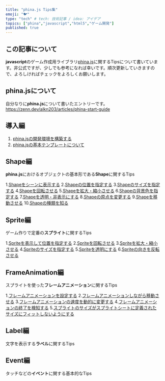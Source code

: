 ```yaml
---
title: "phina.js Tips集"
emoji: "🐦"
type: "tech" # tech: 技術記事 / idea: アイデア
topics: ["phina","javascript","html5","ゲーム開発"]
published: true
---
```


## この記事について
**javascript**のゲーム作成用ライブラリ[phina.js](https://phinajs.com/)に関するTipsについて書いています。非公式ですが、少しでも参考になれば幸いです。順次更新していきますので、よろしければチェックをよろしくお願いします。

## phina.jsについて
自分なりに**phina.js**について書いたエントリーです。
https://zenn.dev/alkn203/articles/phina-start-guide

## 導入編
1. [phina.jsの開発環境を構築する](https://zenn.dev/alkn203/articles/phina-prologue)
2. [phina.jsの基本テンプレートについて](https://zenn.dev/alkn203/articles/phina-template)

## Shape編
**phina.js**におけるオブジェクトの基本形である**Shape**に関するTips

1.[Shapeをシーンに表示する](https://zenn.dev/alkn203/articles/phina-add-shape)
2.[Shapeの位置を指定する](https://zenn.dev/alkn203/articles/phina-locate-shape)
3.[Shapeのサイズを指定する](https://zenn.dev/alkn203/articles/phina-resize-shape)
4.[Shapeを回転させる](https://zenn.dev/alkn203/articles/phina-rotate-shape)
5.[Shapeを拡大・縮小させる](https://zenn.dev/alkn203/articles/phina-scale-shape)
6.[Shapeの背景色を指定する](https://zenn.dev/alkn203/articles/phina-color-shape)
7.[Shapeを透明・非表示にする](https://zenn.dev/alkn203/articles/phina-alpha-shape)
8.[Shapeの原点を変更する](https://zenn.dev/alkn203/articles/phina-change-shape-origin)
9.[Shapeを移動させる](https://zenn.dev/alkn203/articles/phina-move-shape)
10.[Shapeの種類を知る](https://zenn.dev/alkn203/articles/phina-sort-of-shape)

## Sprite編
ゲーム作りで定番の**スプライト**に関するTips

1.[Spriteを表示して位置を指定する](https://zenn.dev/alkn203/articles/phina-locate-sprite)
2.[Spriteを回転させる](https://zenn.dev/alkn203/articles/phina-rotate-sprite)
3.[Spriteを拡大・縮小させる](https://zenn.dev/alkn203/articles/phina-scale-sprite)
4.[Spriteのサイズを指定する](https://zenn.dev/alkn203/articles/phina-resize-sprite)
5.[Spriteを透明にする](https://zenn.dev/alkn203/articles/phina-alpha-sprite)
6.[Spriteの向きを反転させる](https://zenn.dev/alkn203/articles/phina-reverse-sprite)

## FrameAnimation編
スプライトを使った**フレームアニメーション**に関するTips

1.[フレームアニメーションを設定する](https://zenn.dev/alkn203/articles/phina-frameanimation)
2.[フレームアニメーションしながら移動させる](https://zenn.dev/alkn203/articles/phina-frameanimation-move)
3.[フレームアニメーションの速度を動的に変更する](https://zenn.dev/alkn203/articles/phina-frameanimation-speed)
4.[フレームアニメーションの終了を検知する](https://zenn.dev/alkn203/articles/phina-frameanimation-end)
5.[スプライトのサイズがスプライトシートに定義されたサイズにフィットしないようにする](https://zenn.dev/alkn203/articles/phina-no-fit-ss-size)

## Label編
文字を表示する**ラベル**に関するTips

## Event編
タッチなどの**イベント**に関する基本的なTips